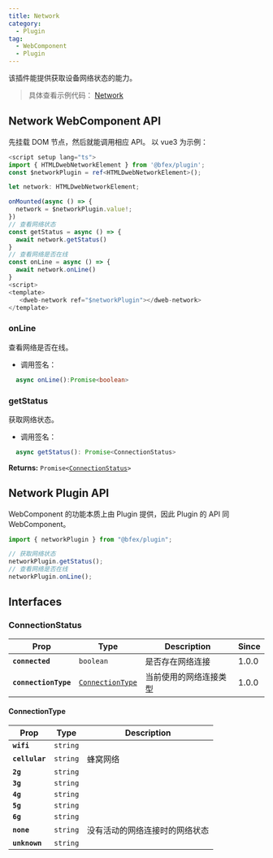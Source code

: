 ```yaml
---
title: Network
category:
  - Plugin
tag:
  - WebComponent
  - Plugin
---
```


该插件能提供获取设备网络状态的能力。

> 具体查看示例代码： [Network](https://github.com/BioforestChain/dweb_browser/blob/main/plaoc/demo/src/pages/Network.vue)

## Network WebComponent API

先挂载 DOM 节点，然后就能调用相应 API。
以 vue3 为示例：

```ts
<script setup lang="ts">
import { HTMLDwebNetworkElement } from '@bfex/plugin';
const $networkPlugin = ref<HTMLDwebNetworkElement>();

let network: HTMLDwebNetworkElement;

onMounted(async () => {
  network = $networkPlugin.value!;
})
// 查看网络状态
const getStatus = async () => {
  await network.getStatus()
}
// 查看网络是否在线
const onLine = async () => {
  await network.onLine()
}
<script>
<template>
   <dweb-network ref="$networkPlugin"></dweb-network>
</template>
```

### onLine

查看网络是否在线。

- 调用签名：

```ts
  async onLine():Promise<boolean>
```

### getStatus

获取网络状态。

- 调用签名：

```ts
  async getStatus(): Promise<ConnectionStatus>
```

**Returns:** <code>Promise&lt;<a href="#connectionstatus">ConnectionStatus</a>&gt;</code>

## Network Plugin API

WebComponent 的功能本质上由 Plugin 提供，因此 Plugin 的 API 同 WebComponent。

```ts
import { networkPlugin } from "@bfex/plugin";

// 获取网络状态
networkPlugin.getStatus();
// 查看网络是否在线
networkPlugin.onLine();
```

## Interfaces

### ConnectionStatus

| Prop                 | Type                                                      | Description            | Since |
| -------------------- | --------------------------------------------------------- | ---------------------- | ----- |
| **`connected`**      | <code>boolean</code>                                      | 是否存在网络连接       | 1.0.0 |
| **`connectionType`** | <code><a href="#connectiontype">ConnectionType</a></code> | 当前使用的网络连接类型 | 1.0.0 |

#### ConnectionType

| Prop           | Type                | Description                    |
| -------------- | ------------------- | ------------------------------ |
| **`wifi`**     | <code>string</code> |                                |
| **`cellular`** | <code>string</code> | 蜂窝网络                       |
| **`2g`**       | <code>string</code> |                                |
| **`3g`**       | <code>string</code> |                                |
| **`4g`**       | <code>string</code> |                                |
| **`5g`**       | <code>string</code> |                                |
| **`6g`**       | <code>string</code> |                                |
| **`none`**     | <code>string</code> | 没有活动的网络连接时的网络状态 |
| **`unknown`**  | <code>string</code> |                                |
